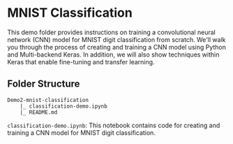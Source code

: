# MNIST Classification

This demo folder provides instructions on training a convolutional neural network (CNN) model for MNIST digit classification from scratch. We'll walk you through the process of creating and training a CNN model using Python and Multi-backend Keras. In addition, we will also show techniques within Keras that enable fine-tuning and transfer learning.

## Folder Structure

```
Demo2-mnist-classification
    |_ classification-demo.ipynb
    |_ README.md
```

`classification-demo.ipynb`: This notebook contains code for creating and training a CNN model for MNIST digit classification.
